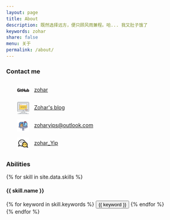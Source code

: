 ```yaml
---
layout: page
title: About
description: 既然选择远方，便只顾风雨兼程。哈... 我又肚子饿了
keywords: zohar
share: false
menu: 关于
permalink: /about/
---
```


<div>
  <h3>Contact me</h3>
  <ul style="line-height: 3rem;list-style-type: none;">
    <li>
      <img width="32" height="32" style="padding: 0 0.375rem;vertical-align: middle;" src="/assets/svg/github.svg"/>&nbsp;
      <a href="https://github.com/zoharyips">zohar</a>
    </li>
    <li>
      <img width="32" height="32" style="padding: 0 0.375rem;vertical-align: middle;" src="/assets/svg/website.svg"/>&nbsp;
      <a href="/">Zohar's blog</a>
    <li>
    <li>
      <img width="32" height="32" style="padding: 0 0.375rem;vertical-align: middle;" src="/assets/svg/mailbox.svg"/>&nbsp;
      <a href="mailto:zoharyips@outlook.com">zoharyips@outlook.com</a>
    </li>
      <img width="32" height="32" style="padding: 0 0.375rem;vertical-align: middle;" src="/assets/svg/wechat.svg"/>&nbsp;
      <a href="/images/wechat.png">zohar_Yip</a>
    </li>
  </ul>

  <h3>Abilities</h3>
  {% for skill in site.data.skills %}
    <h4>{{ skill.name }}</h4>
    <div class="btn-inline">
      {% for keyword in skill.keywords %}
        <button class="btn btn-outline" type="button">{{ keyword }}</button>
      {% endfor %}
    </div>
  {% endfor %}
</div>
